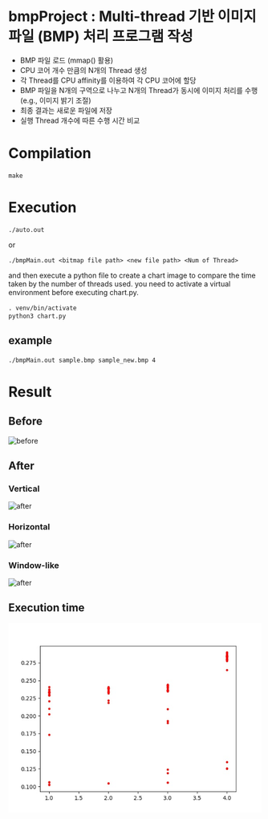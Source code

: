 # bmpProject : Multi-thread 기반 이미지 파일 (BMP) 처리 프로그램 작성  
- BMP 파일 로드 (mmap() 활용)  
- CPU 코어 개수 만큼의 N개의 Thread 생성  
- 각 Thread를 CPU affinity를 이용하여 각 CPU 코어에 할당  
- BMP 파일을 N개의 구역으로 나누고 N개의 Thread가 동시에 이미지 처리를 수행(e.g., 이미지 밝기 조절)  
- 최종 결과는 새로운 파일에 저장  
- 실행 Thread 개수에 따른 수행 시간 비교  

# Compilation
```
make
```
# Execution
```
./auto.out
```
or
```
./bmpMain.out <bitmap file path> <new file path> <Num of Thread>
```
and then execute a python file to create a chart image to compare the time taken by the number of threads used.
you need to activate a virtual environment before executing chart.py.
```
. venv/bin/activate
python3 chart.py
```

## example
```
./bmpMain.out sample.bmp sample_new.bmp 4
```

# Result
## Before  
![before](sample.bmp)  
  
## After  
### Vertical
![after](sample_vertical.bmp)  
### Horizontal
![after](sample_horizontal.bmp)  
### Window-like
![after](sample_window.bmp)

## Execution time  
![timeChart](chart.jpg)  